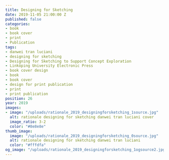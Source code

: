 ```yaml
---
title: Designing for Sketching
date: 2019-11-05 21:00:00 Z
published: false
categories:
- book
- book cover
- print
- Publication
tags:
- danwei tran luciani
- designing for sketching
- Designing for Sketching to Support Concept Exploration
- Linköping University Electronic Press
- book cover design
- book
- book cover
- design for print publication
- print
- print publication
position: 26
year: 2019
images:
- image: "/uploads/rationale_2019_designingforsketching_1source.jpg"
  alt: rationale designing for sketching danwei tran luciani cover
  image_ratio: 3-2
  color: "#8e8e8e"
thumb_image:
  image: "/uploads/rationale_2019_designingforsketching_0source.jpg"
  alt: rationale designing for sketching danwei tran luciani
  color: "#fffdfa"
og_image: "/uploads/rationale_2019_designingforsketching_1ogsource2.jpg"
---
```


